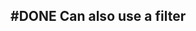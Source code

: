 ## #DONE Can also use a filter
<!--  #task -->
<!-- created:2023-09-13T01:06:24.195Z task-id:JOPcH group:"Ungrouped Tasks" story-id:List-tasks-in-a-story order:-80 completed:2023-10-01T17:34:03.928Z
archived:true
archivedAt:2024-10-30T22:38:06-04:00
originalPath:backlog/stories/List-tasks-in-a-story/tasks/Can-also-use-a-filter.md
originalLine:1
-->


